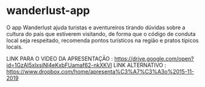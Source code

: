 # wanderlust-app
O app Wanderlust ajuda turistas e aventureiros tirando dúvidas sobre a cultura do país que estiverem visitando, de forma que o código de conduta local seja respeitado, recomenda pontos turísticos na região e pratos típicos locais.

LINK PARA O VIDEO DA APRESENTAÇÃO : https://drive.google.com/open?id=1GzAI5xlxsiNl4eKxbFUamaf62-nkXKVI
LINK ALTERNATIVO : https://www.dropbox.com/home/apresenta%C3%A7%C3%A3o%2015-11-2019
